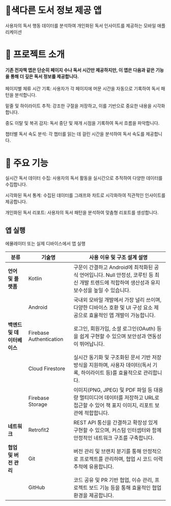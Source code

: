 # 📖색다른 도서 정보 제공 앱
사용자의 독서 행동 데이터를 분석하여 개인화된 독서 인사이트를 제공하는 모바일 애플리케이션

# 📝 프로젝트 소개

#### 기존 전자책 앱은 단순히 페이지 수나 독서 시간만 제공하지만, 이 앱은 다음과 같은 기능을 통해 더 깊은 독서 정보를 제공합니다.

페이지별 체류 시간 기록: 사용자가 각 페이지에 머문 시간을 자동으로 기록하여 독서 패턴을 분석합니다.

밑줄 및 하이라이트 추적: 강조한 구절을 저장하고, 이를 기반으로 중요한 내용을 시각화합니다.

중도 이탈 및 복귀 감지: 독서 중단 및 재개 시점을 기록하여 독서 흐름을 파악합니다.

챕터별 독서 속도 분석: 각 챕터를 읽는 데 걸린 시간을 분석하여 독서 속도를 제공합니다.

# 🌟 주요 기능
실시간 독서 데이터 수집: 사용자의 독서 활동을 실시간으로 추적하여 다양한 데이터를 수집합니다.

시각화된 독서 통계: 수집된 데이터를 그래프와 차트로 시각화하여 직관적인 인사이트를 제공합니다.

개인화된 독서 리포트: 사용자의 독서 패턴을 분석하여 맞춤형 리포트를 생성합니다.

##  앱 실행

에뮬레이터 또는 실제 디바이스에서 앱 실행

| 분류                | 기술명                     | 사용 이유 및 구조 설계 설명                                                                        |
| ----------------- | ----------------------- | --------------------------------------------------------------------------------------- |
| **언어 및 플랫폼**      | Kotlin                  | 구문이 간결하고 Android에 최적화된 공식 언어입니다. Null 안정성, 코루틴 등 최신 개발 트렌드에 적합하여 생산성과 유지보수성을 높일 수 있습니다. |
|                   | Android                 | 국내외 모바일 개발에서 가장 널리 쓰이며, 다양한 디바이스 호환 및 UI 구성 요소 제공으로 효율적인 앱 개발이 가능합니다.                   |
| **백엔드 및 데이터베이스**  | Firebase Authentication | 로그인, 회원가입, 소셜 로그인(OAuth) 등을 쉽게 구현할 수 있으며 보안성과 연동성이 뛰어납니다.                               |
|                   | Cloud Firestore         | 실시간 동기화 및 구조화된 문서 기반 저장방식을 지원하며, 사용자 데이터(독서 기록, 하이라이트 등)를 효율적으로 관리합니다.                  |
|                   | Firebase Storage        | 이미지(PNG, JPEG) 및 PDF 파일 등 대용량 멀티미디어 데이터를 저장하고 URL로 접근할 수 있어 책 표지 이미지, 리포트 보관에 적합합니다.    |
| **네트워크** | Retrofit2               | REST API 통신을 간결하고 확장성 있게 구현할 수 있으며, 커스텀 인터셉터와 함께 안정적인 네트워크 구조를 구축합니다.                   |
| **협업 및 버전 관리**    | Git                     | 버전 관리 및 브랜치 분기를 통해 안정적으로 프로젝트를 관리하며, 협업 시 코드 이력 추적에 유용합니다.                              |
|                   | GitHub                  | 코드 공유 및 PR 기반 협업, 이슈 관리, 프로젝트 보드 기능 등을 통해 효율적인 협업 환경을 제공합니다.                            |


